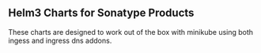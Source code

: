 ## Helm3 Charts for Sonatype Products

These charts are designed to work out of the box with minikube using both ingess and ingress dns addons.
